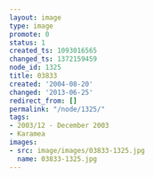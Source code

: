 ```yaml
---
layout: image
type: image
promote: 0
status: 1
created_ts: 1093016565
changed_ts: 1372159459
node_id: 1325
title: 03833
created: '2004-08-20'
changed: '2013-06-25'
redirect_from: []
permalink: "/node/1325/"
tags:
- 2003/12 - December 2003
- Karamea
images:
- src: image/images/03833-1325.jpg
  name: 03833-1325.jpg
---
```


